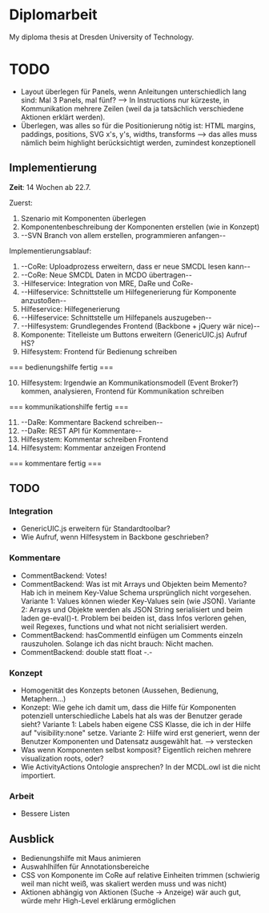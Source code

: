 # Diplomarbeit

My diploma thesis at Dresden University of Technology.

# TODO

* Layout überlegen für Panels, wenn Anleitungen unterschiedlich lang sind: Mal 3 Panels, mal fünf? --> In Instructions nur kürzeste, in Kommunikation mehrere Zeilen (weil da ja tatsächlich verschiedene Aktionen erklärt werden).
* Überlegen, was alles so für die Positionierung nötig ist: HTML margins, paddings, positions, SVG x's, y's, widths, transforms --> das alles muss nämlich beim highlight berücksichtigt werden, zumindest konzeptionell

## Implementierung

**Zeit**: 14 Wochen ab 22.7.

Zuerst:

1. Szenario mit Komponenten überlegen
2. Komponentenbeschreibung der Komponenten erstellen (wie in Konzept)
3. --SVN Branch von allem erstellen, programmieren anfangen--

Implementierungsablauf:

1. --CoRe: Uploadprozess erweitern, dass er neue SMCDL lesen kann--
2. --CoRe: Neue SMCDL Daten in MCDO übertragen--
3. -Hilfeservice: Integration von MRE, DaRe und CoRe-
4. --Hilfeservice: Schnittstelle um Hilfegenerierung für Komponente anzustoßen--
5. Hilfeservice: Hilfegenerierung
6. --Hilfeservice: Schnittstelle um Hilfepanels auszugeben--
7. --Hilfesystem: Grundlegendes Frontend (Backbone + jQuery wär nice)--
8. Komponente: Titelleiste um Buttons erweitern (GenericUIC.js) Aufruf HS?
9. Hilfesystem: Frontend für Bedienung schreiben

=== bedienungshilfe fertig ===

10. Hilfesystem: Irgendwie an Kommunikationsmodell (Event Broker?) kommen, analysieren, Frontend für Kommunikation schreiben

=== kommunikationshilfe fertig ===

11. --DaRe: Kommentare Backend schreiben--
12. --DaRe: REST API für Kommentare--
13. Hilfesystem: Kommentar schreiben Frontend
14. Hilfesystem: Kommentar anzeigen Frontend

=== kommentare fertig ===


## TODO
### Integration
* GenericUIC.js erweitern für Standardtoolbar?
* Wie Aufruf, wenn Hilfesystem in Backbone geschrieben?

### Kommentare
* CommentBackend: Votes!
* CommentBackend: Was ist mit Arrays und Objekten beim Memento? Hab ich in meinem Key-Value Schema ursprünglich nicht vorgesehen. Variante 1: Values können wieder Key-Values sein (wie JSON). Variante 2: Arrays und Objekte werden als JSON String serialisiert und beim laden ge-eval()-t. Problem bei beiden ist, dass Infos verloren gehen, weil Regexes, functions und what not nicht serialisiert werden.
* CommentBackend: hasCommentId einfügen um Comments einzeln rauszuholen. Solange ich das nicht brauch: Nicht machen.
* CommentBackend: double statt float -.-
### Konzept
* Homogenität des Konzepts betonen (Aussehen, Bedienung, Metaphern…)
* Konzept: Wie gehe ich damit um, dass die Hilfe für Komponenten potenziell unterschiedliche Labels hat als was der Benutzer gerade sieht? Variante 1: Labels haben eigene CSS Klasse, die ich in der Hilfe auf "visibility:none" setze. Variante 2: Hilfe wird erst generiert, wenn der Benutzer Komponenten und Datensatz ausgewählt hat. --> verstecken
* Was wenn Komponenten selbst komposit? Eigentlich reichen mehrere visualization roots, oder?
* Wie ActivityActions Ontologie ansprechen? In der MCDL.owl ist die nicht importiert.
### Arbeit
* Bessere Listen

## Ausblick

* Bedienungshilfe mit Maus animieren
* Auswahlhilfen für Annotationsbereiche
* CSS von Komponente im CoRe auf relative Einheiten trimmen (schwierig weil man nicht weiß, was skaliert werden muss und was nicht)
* Aktionen abhängig von Aktionen (Suche -> Anzeige) wär auch gut, würde mehr High-Level erklärung ermöglichen